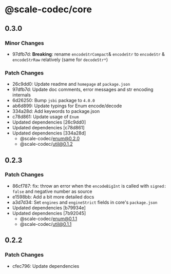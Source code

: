 # @scale-codec/core

## 0.3.0

### Minor Changes

-   97dfb7d: **Breaking**: rename `encodeStrCompact`& `encodeStr` to `encodeStr` & `encodeStrRaw` relatively (same for `decodeStr*`)

### Patch Changes

-   26c9dd0: Update readme and `homepage` at `package.json`
-   97dfb7d: Update doc comments, error messages and str encoding internals
-   6d26250: Bump `jsbi` package to `4.0.0`
-   ab6d899: Update typings for Enum encode/decode
-   334a28d: Add keywords to package.json
-   c78d861: Update usage of `Enum`
-   Updated dependencies [26c9dd0]
-   Updated dependencies [c78d861]
-   Updated dependencies [334a28d]
    -   @scale-codec/enum@0.2.0
    -   @scale-codec/util@0.1.2

## 0.2.3

### Patch Changes

-   86cf787: fix: throw an error when the `encodeBigInt` is called with `signed: false` and negative number as source
-   e1598bb: Add a bit more detailed docs
-   a3d7d34: Set `engines` and `engineStrict` fields in core's `package.json`
-   Updated dependencies [b79934e]
-   Updated dependencies [7b92045]
    -   @scale-codec/enum@0.1.1
    -   @scale-codec/util@0.1.1

## 0.2.2

### Patch Changes

-   cfec796: Update dependencies

